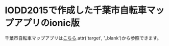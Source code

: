 # IODD2015で作成した千葉市自転車マップアプリのionic版

千葉市自転車マップアプリは[こちら](http://codeforchiba.github.io/chiba_bicyclemap_ionic/www/).attr('target', '_blank')から参照できます。